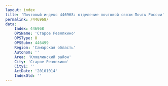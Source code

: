 ```yaml
---
layout: index
title: 'Почтовый индекс 446968: отделение почтовой связи Почты России'
permalink: /446968/
data:
    Index: 446968
    OPSName: 'Старое Резяпкино'
    OPSType: О
    OPSSubm: 446499
    Region: 'Самарская область'
    Autonom: ''
    Area: 'Клявлинский район'
    City: 'Старое Резяпкино'
    City1: ''
    ActDate: '20101014'
    IndexOld: ''
---
```

